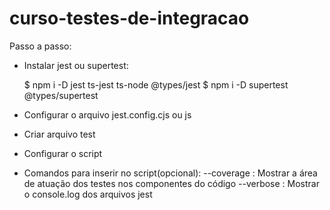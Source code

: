 # curso-testes-de-integracao

Passo a passo:

- Instalar jest ou supertest:

  $ npm i -D jest ts-jest ts-node @types/jest
  $ npm i -D supertest @types/supertest

- Configurar o arquivo jest.config.cjs ou js

- Criar arquivo test

- Configurar o script

- Comandos para inserir no script(opcional):
  --coverage : Mostrar a área de atuação dos testes nos componentes do código
  --verbose : Mostrar o console.log dos arquivos jest

